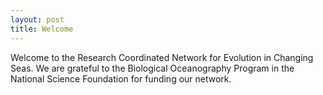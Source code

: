 ```yaml
---
layout: post
title: Welcome
---
```


Welcome to the Research Coordinated Network for Evolution in Changing Seas. We are grateful to the Biological Oceanography Program in the National Science Foundation for funding our network.
